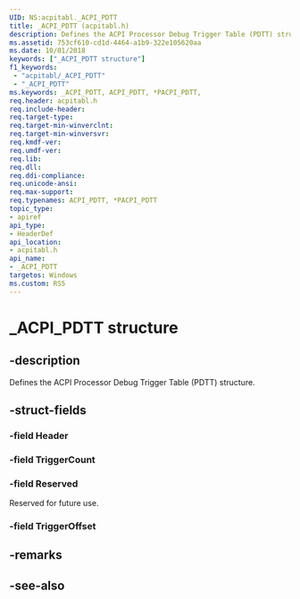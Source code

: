 ```yaml
---
UID: NS:acpitabl._ACPI_PDTT
title: _ACPI_PDTT (acpitabl.h)
description: Defines the ACPI Processor Debug Trigger Table (PDTT) structure.
ms.assetid: 753cf610-cd1d-4464-a1b9-322e105620aa
ms.date: 10/01/2018
keywords: ["_ACPI_PDTT structure"]
f1_keywords:
 - "acpitabl/_ACPI_PDTT"
 - "_ACPI_PDTT"
ms.keywords: _ACPI_PDTT, ACPI_PDTT, *PACPI_PDTT, 
req.header: acpitabl.h
req.include-header:
req.target-type:
req.target-min-winverclnt:
req.target-min-winversvr:
req.kmdf-ver:
req.umdf-ver:
req.lib:
req.dll:
req.ddi-compliance:
req.unicode-ansi:
req.max-support:
req.typenames: ACPI_PDTT, *PACPI_PDTT
topic_type: 
- apiref
api_type: 
- HeaderDef
api_location: 
- acpitabl.h
api_name: 
- _ACPI_PDTT
targetos: Windows
ms.custom: RS5
---
```


# _ACPI_PDTT structure

## -description

Defines the ACPI Processor Debug Trigger Table (PDTT) structure.

## -struct-fields

### -field Header
 
### -field TriggerCount
 
### -field Reserved

Reserved for future use.
 
### -field TriggerOffset
 

## -remarks

## -see-also
